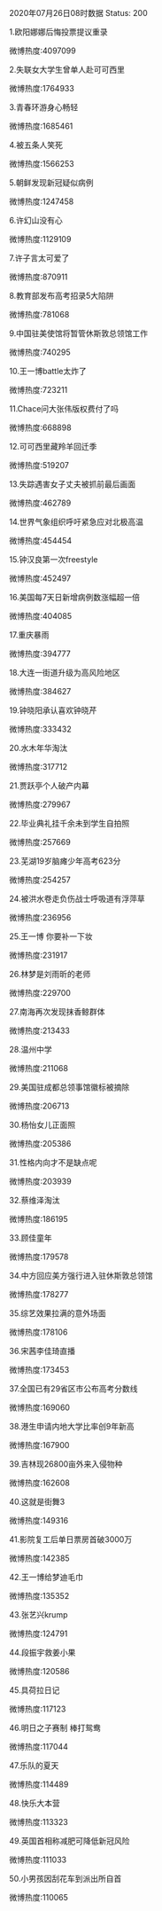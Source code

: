 2020年07月26日08时数据
Status: 200

1.欧阳娜娜后悔投票提议重录

微博热度:4097099

2.失联女大学生曾单人赴可可西里

微博热度:1764933

3.青春环游身心畅轻

微博热度:1685461

4.被五条人笑死

微博热度:1566253

5.朝鲜发现新冠疑似病例

微博热度:1247458

6.许幻山没有心

微博热度:1129109

7.许子言太可爱了

微博热度:870911

8.教育部发布高考招录5大陷阱

微博热度:781068

9.中国驻美使馆将暂管休斯敦总领馆工作

微博热度:740295

10.王一博battle太炸了

微博热度:723211

11.Chace问大张伟版权费付了吗

微博热度:668898

12.可可西里藏羚羊回迁季

微博热度:519207

13.失踪遇害女子丈夫被抓前最后画面

微博热度:462789

14.世界气象组织呼吁紧急应对北极高温

微博热度:454454

15.钟汉良第一次freestyle

微博热度:452497

16.美国每7天日新增病例数涨幅超一倍

微博热度:404085

17.重庆暴雨

微博热度:394777

18.大连一街道升级为高风险地区

微博热度:384627

19.钟晓阳承认喜欢钟晓芹

微博热度:333432

20.水木年华淘汰

微博热度:317712

21.贾跃亭个人破产内幕

微博热度:279967

22.毕业典礼挂千余未到学生自拍照

微博热度:257669

23.芜湖19岁脑瘫少年高考623分

微博热度:254257

24.被洪水卷走负伤战士呼吸道有浮萍草

微博热度:236956

25.王一博 你要补一下妆

微博热度:231917

26.林梦是刘雨昕的老师

微博热度:229700

27.南海再次发现抹香鲸群体

微博热度:213433

28.温州中学

微博热度:211068

29.美国驻成都总领事馆徽标被摘除

微博热度:206713

30.杨怡女儿正面照

微博热度:205386

31.性格内向才不是缺点呢

微博热度:203939

32.蔡维泽淘汰

微博热度:186195

33.顾佳童年

微博热度:179578

34.中方回应美方强行进入驻休斯敦总领馆

微博热度:178277

35.综艺效果拉满的意外场面

微博热度:178106

36.宋茜李佳琦直播

微博热度:173453

37.全国已有29省区市公布高考分数线

微博热度:169060

38.港生申请内地大学比率创9年新高

微博热度:167900

39.吉林现26800亩外来入侵物种

微博热度:162608

40.这就是街舞3

微博热度:149316

41.影院复工后单日票房首破3000万

微博热度:142385

42.王一博给梦迪毛巾

微博热度:135352

43.张艺兴krump

微博热度:124791

44.段振宇救姜小果

微博热度:120586

45.具荷拉日记

微博热度:117123

46.明日之子赛制 棒打鸳鸯

微博热度:117044

47.乐队的夏天

微博热度:114489

48.快乐大本营

微博热度:113323

49.英国首相称减肥可降低新冠风险

微博热度:111033

50.小男孩因刮花车到派出所自首

微博热度:110065

